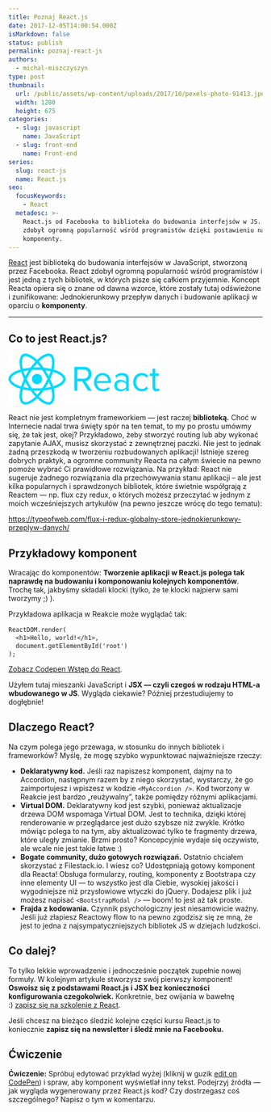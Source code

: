 ```yaml
---
title: Poznaj React.js
date: 2017-12-05T14:00:54.000Z
isMarkdown: false
status: publish
permalink: poznaj-react-js
authors:
  - michal-miszczyszyn
type: post
thumbnail:
  url: /public/assets/wp-content/uploads/2017/10/pexels-photo-91413.jpeg
  width: 1280
  height: 675
categories:
  - slug: javascript
    name: JavaScript
  - slug: front-end
    name: Front-end
series:
  slug: react-js
  name: React.js
seo:
  focusKeywords:
    - React
  metadesc: >-
    React.js od Facebooka to biblioteka do budowania interfejsów w JS. React
    zdobył ogromną popularność wśród programistów dzięki postawieniu na
    komponenty.
---
```


<a href="https://reactjs.org/" target="_blank" rel="noopener">React</a> jest biblioteką do budowania interfejsów w JavaScript, stworzoną przez Facebooka. React zdobył ogromną popularność wśród programistów i jest jedną z tych bibliotek, w których pisze się całkiem przyjemnie. Koncept Reacta opiera się o znane od dawna wzorce, które zostały tutaj odświeżone i zunifikowane: Jednokierunkowy przepływ danych i budowanie aplikacji w oparciu o <strong>komponenty</strong>.

---

<h2>Co to jest React.js?</h2>

<img class="aligncenter wp-image-691 size-medium" style="box-shadow: none;" src="/public/assets/wp-content/uploads/2017/10/React_logo_wordmark-300x101.png" alt="Kurs React.js" width="300" height="101" />

React nie jest kompletnym frameworkiem — jest raczej <strong>biblioteką.</strong> Choć w Internecie nadal trwa święty spór na ten temat, to my po prostu umówmy się, że tak jest, okej? Przykładowo, żeby stworzyć routing lub aby wykonać zapytanie AJAX, musisz skorzystać z zewnętrznej paczki. Nie jest to jednak żadną przeszkodą w tworzeniu rozbudowanych aplikacji! Istnieje szereg dobrych praktyk, a ogromne community Reacta na całym świecie na pewno pomoże wybrać Ci prawidłowe rozwiązania. Na przykład: React nie sugeruje żadnego rozwiązania dla przechowywania stanu aplikacji – ale jest kilka popularnych i sprawdzonych bibliotek, które świetnie współgrają z Reactem — np. flux czy redux, o których możesz przeczytać w jednym z moich wcześniejszych artykułów (na pewno jeszcze wrócę do tego tematu):

https://typeofweb.com/flux-i-redux-globalny-store-jednokierunkowy-przeplyw-danych/

<h2>Przykładowy komponent</h2>

Wracając do komponentów: <strong>Tworzenie aplikacji w React.js polega tak naprawdę na budowaniu i komponowaniu kolejnych komponentów</strong>. Trochę tak, jakbyśmy składali klocki (tylko, że te klocki najpierw sami tworzymy ;) ).

Przykładowa aplikacja w Reakcie może wyglądać tak:

<pre><code class="language-javascript">ReactDOM.render(
  &lt;h1&gt;Hello, world!&lt;/h1&gt;,
  document.getElementById('root')
);</code></pre>

<CodepenWidget height="265" themeId="0" slugHash="zEbygp" defaultTab="js,result" user="typeofweb" embedVersion="2" penTitle="Wstęp do React">
<a href="http://codepen.io/typeofweb/pen/zEbygp/">Zobacz Codepen Wstęp do React</a>.
</CodepenWidget>

Użyłem tutaj mieszanki JavaScript i <strong>JSX — czyli czegoś w rodzaju HTML-a wbudowanego w JS</strong>. Wygląda ciekawie? Później przestudiujemy to dogłębnie!

<h2>Dlaczego React?</h2>

Na czym polega jego przewaga, w stosunku do innych bibliotek i frameworków? Myślę, że mogę szybko wypunktować najważniejsze rzeczy:

<ul>
    <li><strong>Deklaratywny kod.</strong> Jeśli raz napiszesz komponent, dajmy na to Accordion, następnym razem by z niego skorzystać, wystarczy, że go zaimportujesz i wpiszesz w kodzie <code>&lt;MyAccordion /&gt;</code>. Kod tworzony w Reakcie jest bardzo „reużywalny”, także pomiędzy różnymi aplikacjami.</li>
    <li><strong>Virtual DOM.</strong> Deklaratywny kod jest szybki, ponieważ aktualizacje drzewa DOM wspomaga Virtual DOM. Jest to technika, dzięki której renderowanie w przeglądarce jest dużo szybsze niż zwykle. Krótko mówiąc polega to na tym, aby aktualizować tylko te fragmenty drzewa, które uległy zmianie. Brzmi prosto? Koncepcyjnie wydaje się oczywiste, ale wcale nie jest takie łatwe :)</li>
    <li><strong>Bogate community, dużo gotowych rozwiązań.</strong> Ostatnio chciałem skorzystać z Filestack.io. I wiesz co? Udostępniają gotowy komponent dla Reacta! Obsługa formularzy, routing, komponenty z Bootstrapa czy inne elementy UI — to wszystko jest dla Ciebie, wysokiej jakości i wygodniejsze niż przysłowiowe wtyczki do jQuery. Dodajesz plik i już możesz napisać <code>&lt;BootstrapModal /&gt;</code> — boom! to jest aż tak proste.</li>
    <li><strong>Frajda z kodowania.</strong> Czynnik psychologiczny jest niesamowicie ważny. Jeśli już złapiesz Reactowy flow to na pewno zgodzisz się ze mną, że jest to jedna z najsympatyczniejszych bibliotek JS w dziejach ludzkości.</li>
</ul>

<h2>Co dalej?</h2>

To tylko lekkie wprowadzenie i jednocześnie początek zupełnie nowej formuły. W kolejnym artykule stworzysz swój pierwszy komponent! <strong>Oswoisz się z podstawami React.js i JSX bez konieczności konfigurowania czegokolwiek.</strong> Konkretnie, bez owijania w bawełnę :) <a href="https://szkolenia.typeofweb.com/" target="_blank">zapisz się na szkolenie z React</a>.

Jeśli chcesz na bieżąco śledzić kolejne części kursu React.js to koniecznie <strong>zapisz się na newsletter i śledź mnie na Facebooku.</strong>

<NewsletterForm />

<FacebookPageWidget />

<h2>Ćwiczenie</h2>

<strong>Ćwiczenie:</strong> Spróbuj edytować przykład wyżej (kliknij w guzik <a href="https://codepen.io/typeofweb/pen/zEbygp">edit on CodePen</a>) i spraw, aby komponent wyświetlał inny tekst. Podejrzyj źródła — jak wygląda wygenerowany przez React.js kod? Czy dostrzegasz coś szczególnego? Napisz o tym w komentarzu.

<div class="grammarly-disable-indicator"></div>
